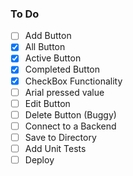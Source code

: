 ###   To Do 
- [ ] Add Button
- [X] All Button
- [X] Active Button
- [X] Completed Button
- [X] CheckBox Functionality
- [ ] Arial pressed value
- [ ] Edit Button
- [ ] Delete Button (Buggy)
- [ ] Connect to a Backend 
- [ ] Save to Directory
- [ ] Add Unit Tests
- [ ] Deploy